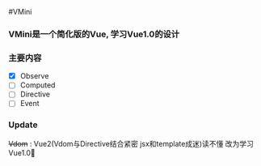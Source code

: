 #VMini

### VMini是一个简化版的Vue, 学习Vue1.0的设计  

### 主要内容

- [x] Observe
- [ ] Computed  
- [ ] Directive  
- [ ] Event  

### Update
~~Vdom~~ : Vue2(Vdom与Directive结合紧密 jsx和template成迷)读不懂 改为学习Vue1.0🌚
